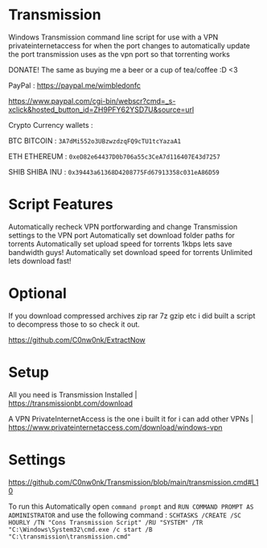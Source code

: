 # Transmission

Windows Transmission command line script for use with a VPN privateinternetaccess for when the port changes to automatically update the port transmission uses as the vpn port so that torrenting works

DONATE! The same as buying me a beer or a cup of tea/coffee :D <3

PayPal : https://paypal.me/wimbledonfc

https://www.paypal.com/cgi-bin/webscr?cmd=_s-xclick&hosted_button_id=ZH9PFY62YSD7U&source=url

Crypto Currency wallets :

BTC BITCOIN : `3A7dMi552o3UBzwzdzqFQ9cTU1tcYazaA1`

ETH ETHEREUM : `0xeD82e64437D0b706a55c3CeA7d116407E43d7257`

SHIB SHIBA INU : `0x39443a61368D4208775Fd67913358c031eA86D59`

# Script Features

Automatically recheck VPN portforwarding and change Transmission settings to the VPN port
Automatically set download folder paths for torrents
Automatically set upload speed for torrents 1kbps lets save bandwidth guys!
Automatically set download speed for torrents Unlimited lets download fast!

# Optional

If you download compressed archives zip rar 7z gzip etc i did built a script to decompress those to so check it out.

https://github.com/C0nw0nk/ExtractNow

# Setup

All you need is Transmission Installed | https://transmissionbt.com/download

A VPN PrivateInternetAccess is the one i built it for i can add other VPNs | https://www.privateinternetaccess.com/download/windows-vpn

# Settings

https://github.com/C0nw0nk/Transmission/blob/main/transmission.cmd#L10

To run this Automatically open `command prompt` and `RUN COMMAND PROMPT AS ADMINISTRATOR` and use the following command :
`SCHTASKS /CREATE /SC HOURLY /TN "Cons Transmission Script" /RU "SYSTEM" /TR "C:\Windows\System32\cmd.exe /c start /B "C:\transmission\transmission.cmd"`
